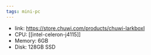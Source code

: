 ```yaml
---
tags: mini-pc
---
```


* link: https://store.chuwi.com/products/chuwi-larkboxI
* CPU: [[intel-celeron-j4115]]
* Memory: 6GB
* Disk: 128GB SSD